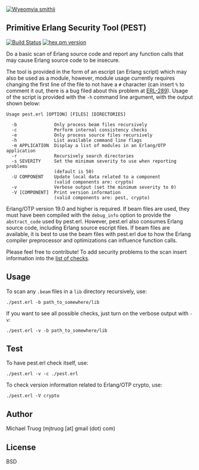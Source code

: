 [![Wyeomyia smithii](https://github.com/okeuday/pest/raw/master/images/320px-Wyeomyia_smithii.jpg)](https://en.wikipedia.org/wiki/Mosquito#Lifecycle)

Primitive Erlang Security Tool (PEST)
-------------------------------------

[![Build Status](https://secure.travis-ci.org/okeuday/pest.png?branch=master)](http://travis-ci.org/okeuday/pest)
[![hex.pm version](https://img.shields.io/hexpm/v/pest.svg)](https://hex.pm/packages/pest)

Do a basic scan of Erlang source code and report any function calls that may
cause Erlang source code to be insecure.

The tool is provided in the form of an escript (an Erlang script) which may
also be used as a module, however, module usage currently requires changing
the first line of the file to not have a `#` character
(can insert `%` to comment it out, there is a bug filed about this problem at
 [ERL-289](https://bugs.erlang.org/browse/ERL-289)).  Usage of the script
is provided with the `-h` command line argument, with the output shown below:

    Usage pest.erl [OPTION] [FILES] [DIRECTORIES]
    
      -b              Only process beam files recursively
      -c              Perform internal consistency checks
      -e              Only process source files recursively
      -h              List available command line flags
      -m APPLICATION  Display a list of modules in an Erlang/OTP application
      -r              Recursively search directories
      -s SEVERITY     Set the minimum severity to use when reporting problems
                      (default is 50)
      -U COMPONENT    Update local data related to a component
                      (valid components are: crypto)
      -v              Verbose output (set the minimum severity to 0)
      -V [COMPONENT]  Print version information
                      (valid components are: pest, crypto)
    
Erlang/OTP version 19.0 and higher is required.
If beam files are used, they must have been compiled with the `debug_info`
option to provide the `abstract_code` used by pest.erl.  However, pest.erl
also consumes Erlang source code, including Erlang source escript files.
If beam files are available, it is best to use the beam files with pest.erl
due to how the Erlang compiler preprocessor and optimizations can influence
function calls.

Please feel free to contribute!  To add security problems to the scan
insert information into the [list of checks](https://github.com/okeuday/pest/blob/master/pest.erl#L122-L240).

Usage
-----

To scan any `.beam` files in a `lib` directory recursively, use:

    ./pest.erl -b path_to_somewhere/lib

If you want to see all possible checks,
just turn on the verbose output with `-v`:

    ./pest.erl -v -b path_to_somewhere/lib

Test
----

To have pest.erl check itself, use:

    ./pest.erl -v -c ./pest.erl

To check version information related to Erlang/OTP crypto, use:

    ./pest.erl -V crypto

Author
------

Michael Truog (mjtruog [at] gmail (dot) com)

License
-------

BSD

